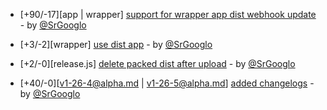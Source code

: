 * [+90/-17][app | wrapper] [support for wrapper app dist webhook update](https://github.com/ragestudio/comty/commit/e5dda9ab8b8ad07ebe7b8b732b05b164c3cb3489) - by [@SrGooglo](https://github.com/srgooglo)

* [+3/-2][wrapper] [use dist app](https://github.com/ragestudio/comty/commit/23cbba86476905692d16dfaed2e8e79fffa76fda) - by [@SrGooglo](https://github.com/srgooglo)

* [+2/-0][release.js] [delete packed dist after upload](https://github.com/ragestudio/comty/commit/80d54d04434cf2bfd61909cb6608cf9352f18563) - by [@SrGooglo](https://github.com/srgooglo)

* [+40/-0][v1-26-4@alpha.md | v1-26-5@alpha.md] [added changelogs](https://github.com/ragestudio/comty/commit/43a201c2fb763ca9770267b5b816f949891501b4) - by [@SrGooglo](https://github.com/srgooglo)